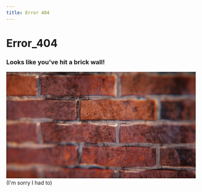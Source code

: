 ```yaml
---
title: Error 404
---
```


# Error_404

### Looks like you've hit a brick wall! 
![brickwall](/assets/images/brickwall.png)
(I'm sorry I had to)